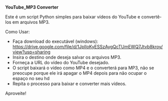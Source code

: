 **YouTube_MP3 Converter**

Este é um script Python simples para baixar vídeos do YouTube e convertê-los em arquivos MP3. 

Como Usar:

- Faça download do executável (windows): https://drive.google.com/file/d/1JplIoKyESSzAygQcTUmEWQ7Jtvb8kroy/view?usp=sharing
- Insira o destino onde deseja salvar os arquivos MP3.
- Forneça a URL do vídeo do YouTube desejado.
- O script baixará o vídeo como MP4 e o converterá para MP3, não se preocupe porque ele irá apagar o MP4 depois para não ocupar o espaço no seu hd
- Repita o processo para baixar e converter mais vídeos.

Aproveite!
